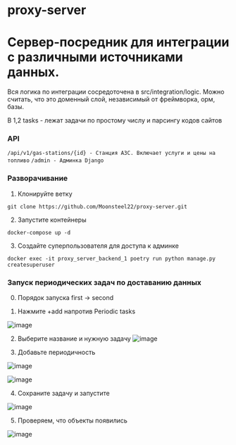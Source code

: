 # proxy-server

# Сервер-посредник для интеграции с различными источниками данных.

Вся логика по интеграции сосредоточена в src/integration/logic. Можно считать, что это доменный слой, независимый от фреймворка, орм, базы.

В 1,2 tasks - лежат задачи по простому числу и парсингу кодов сайтов

### API


``` /api/v1/gas-stations/{id} - Станция АЗС. Включает услуги и цены на топливо ```
``` /admin - Админка Django ```

### Разворачивание

1. Клонируйте ветку

``` git clone https://github.com/Moonsteel22/proxy-server.git ```

2. Запустите контейнеры

``` docker-compose up -d ```

3. Создайте суперпользователя для доступа к админке

``` docker exec -it proxy_server_backend_1 poetry run python manage.py createsuperuser ```

### Запуск периодических задач по доставанию данных

0. Порядок запуска first -> second

1. Нажмите +add напротив Periodic tasks

![image](https://user-images.githubusercontent.com/60964414/227889554-a640f6db-7db6-463b-9e3b-0a770f64e885.png)

2. Выберите название и нужную задачу 
![image](https://user-images.githubusercontent.com/60964414/227889875-76f15cf2-c374-40c9-8970-cbf67cd9797a.png)

3. Добавьте периодичность

![image](https://user-images.githubusercontent.com/60964414/227890160-531dbef4-13f5-45cc-90ad-72416ae71bff.png)

![image](https://user-images.githubusercontent.com/60964414/227890246-87aad82b-fc3a-4aca-84a6-8b609e5e6b9a.png)

4. Сохраните задачу и запустите

![image](https://user-images.githubusercontent.com/60964414/227890429-2a595c00-eb02-40e7-9be5-1dfa13db0bf6.png)

5. Проверяем, что объекты появились

![image](https://user-images.githubusercontent.com/60964414/227891706-ecbf14f5-dc62-49af-9253-03334b7c116f.png)



